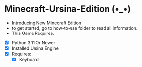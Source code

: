 <!-- <p align="center">
  <picture>
    <source media="(prefers-color-scheme: dark)" srcset="contents/filters_quality(95)format(webp).png" style="border-radius=15px;">
    <source media="(prefers-color-scheme: light)" srcset="contents/filters_quality(95)format(webp).png" style="border-radius=15px;">
    <img width=60% alt="Shows a black logo in light color mode and a white one in dark color mode." src="">
  </picture>
</p> -->
# Minecraft-Ursina-Edition (•_•)
- Introducing New Minecraft Edition
- to get started, go to how-to-use folder to read all information.
- This Game Requires:
- [x] Python 3.11 Or Newer
- [x] Installed Ursina Engine
- [x] Requires:
    - [x] Keyboard
